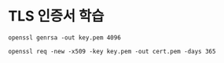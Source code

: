 # TLS 인증서 학습

```shell
openssl genrsa -out key.pem 4096
```

```shell
openssl req -new -x509 -key key.pem -out cert.pem -days 365
```